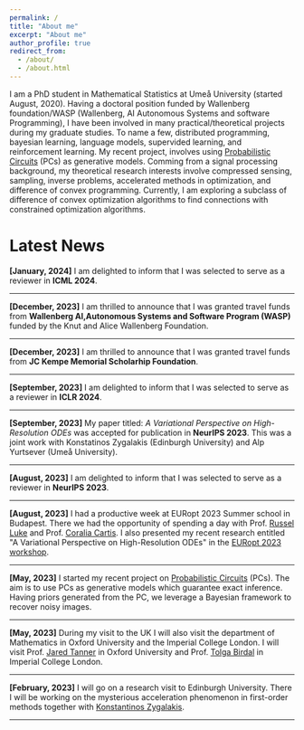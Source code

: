 ```yaml
---
permalink: /
title: "About me"
excerpt: "About me"
author_profile: true
redirect_from: 
  - /about/
  - /about.html
---
```


I am a PhD student in Mathematical Statistics at Umeå University (started August, 2020). Having a doctoral position funded by Wallenberg foundation/WASP (Wallenberg, AI Autonomous Systems and software Programming), I have been involved in many practical/theoretical projects during my graduate studies. To name a few, distributed programming, bayesian learning, language models, supervided learning, and reinforcement learning. My recent project, involves using [Probabilistic Circuits](https://proceedings.mlr.press/v115/peharz20a/peharz20a.pdf) (PCs) as generative models. Comming from a signal processing background, my theoretical research interests involve compressed sensing, sampling, inverse problems, accelerated methods in optimization, and difference of convex programming. Currently, I am exploring a subclass of difference of convex optimization algorithms to find connections with constrained optimization algorithms.

Latest News
======
**[January, 2024]** I am delighted to inform that I was selected to serve as a reviewer in **ICML 2024**.

------
**[December, 2023]** I am thrilled to announce that I was granted travel funds from **Wallenberg AI,Autonomous Systems and Software Program (WASP)** funded by the Knut and Alice Wallenberg Foundation.

------
**[December, 2023]** I am thrilled to announce that I was granted travel funds from **JC Kempe Memorial Scholarhip Foundation**.

------

**[September, 2023]** I am delighted to inform that I was selected to serve as a reviewer in **ICLR 2024**.

------
**[September, 2023]** My paper titled: *A Variational Perspective on High-Resolution ODEs* was accepted for publication in **NeurIPS 2023**. This was a joint work with Konstatinos Zygalakis (Edinburgh University) and Alp Yurtsever (Umeå University).

------
**[August, 2023]** I am delighted to inform that I was selected to serve as a reviewer in **NeurIPS 2023**.

------

**[August, 2023]** I had a productive week at EURopt 2023 Summer school in Budapest. There we had the opportunity of spending a day with Prof. [Russel Luke](https://scholar.google.com/citations?user=Gb9nMYwAAAAJ&hl=en) and Prof. [Coralia Cartis](https://scholar.google.com/citations?user=L5nraqYAAAAJ&hl=en). I also presented my recent research entitled "A Variational Perspective on High-Resolution ODEs" in the [EURopt 2023 workshop](http://www.europt.hu/).

------

**[May, 2023]**  I started my recent project on [Probabilistic Circuits](https://proceedings.mlr.press/v115/peharz20a/peharz20a.pdf) (PCs). The aim is to use PCs as generative models which guarantee exact inference. Having priors generated from the PC, we leverage a Bayesian framework to recover noisy images.

------

**[May, 2023]** During my visit to the UK I will also visit the department of Mathematics in Oxford University and the Imperial College London. I will visit Prof. [Jared Tanner](https://www.maths.ox.ac.uk/people/jared.tanner) in Oxford University and Prof. [Tolga Birdal](https://scholar.google.com/citations?user=_Bxd5ggAAAAJ&hl=en) in Imperial College London.

------

**[February, 2023]** I will go on a research visit to Edinburgh University. There I will be working on the mysterious acceleration phenomenon in first-order methods together with [Konstantinos Zygalakis](https://scholar.google.com/citations?user=XqwQVdEAAAAJ&hl=en).

------


